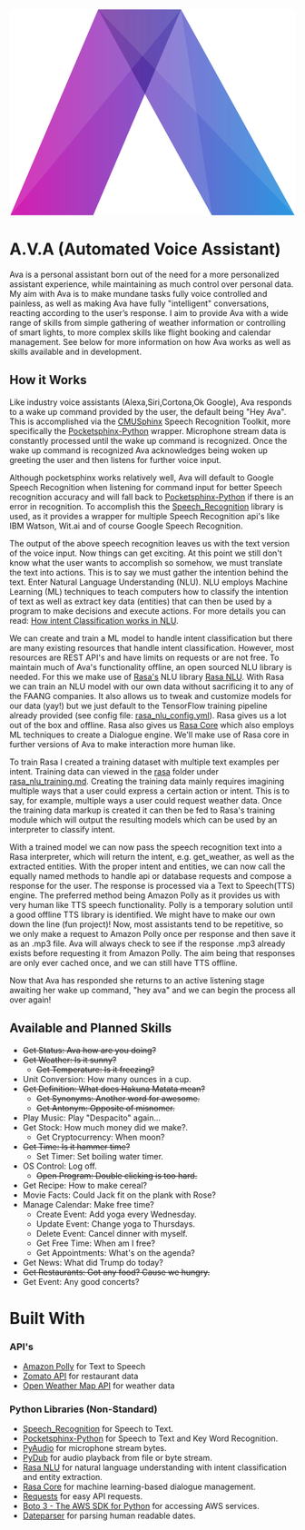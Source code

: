<p align="center">
  <img src="./media/ava.png">
</p>

# A.V.A (Automated Voice Assistant)

Ava is a personal assistant born out of the need for a more personalized assistant experience, while maintaining as much control over personal data. My aim with Ava is to make mundane tasks fully voice controlled and painless, as well as making Ava have fully "intelligent" conversations, reacting according to the user’s response. I aim to provide Ava with a wide range of skills from simple gathering of weather information or controlling of smart lights, to more complex skills like flight booking and calendar management. See below for more information on how Ava works as well as skills available and in development.

## How it Works

Like industry voice assistants (Alexa,Siri,Cortona,Ok Google), Ava responds to a wake up command provided by the user, the default being "Hey Ava". This is accomplished via the [CMUSphinx](https://cmusphinx.github.io/) Speech Recognition Toolkit, more specifically the [Pocketsphinx-Python](https://github.com/cmusphinx/pocketsphinx-python) wrapper. Microphone stream data is constantly processed until the wake up command is recognized. Once the wake up command is recognized Ava acknowledges being woken up greeting the user and then listens for further voice input.

Although pocketsphinx works relatively well, Ava will default to Google Speech Recognition when listening for command input for better Speech recognition accuracy and will fall back to [Pocketsphinx-Python](https://github.com/cmusphinx/pocketsphinx-python) if there is an error in recognition. To accomplish this the [Speech_Recognition](https://github.com/Uberi/speech_recognition) library is used, as it provides a wrapper for multiple Speech Recognition api's like IBM Watson, Wit.ai and of course Google Speech Recognition.

The output of the above speech recognition leaves us with the text version of the voice input. Now things can get exciting. At this point we still don't know what the user wants to accomplish so somehow, we must translate the text into actions. This is to say we must gather the intention behind the text. Enter Natural Language Understanding (NLU). NLU employs Machine Learning (ML) techniques to teach computers how to classify the intention of text as well as extract key data (entities) that can then be used by a program to make decisions and execute actions. For more details you can read: [How intent Classification works in NLU](https://mrbot.ai/blog/natural-language-processing/understanding-intent-classification/).

We can create and train a ML model to handle intent classification but there are many existing resources that handle intent classification. However, most resources are REST API's and have limits on requests or are not free. To maintain much of Ava's functionality offline, an open sourced NLU library is needed. For this we make use of [Rasa's](https://rasa.com/) NLU library [Rasa NLU](https://rasa.com/docs/nlu/). With Rasa we can train an NLU model with our own data without sacrificing it to any of the FAANG companies. It also allows us to tweak and customize models for our data (yay!) but we just default to the TensorFlow training pipeline already provided (see config file: [rasa_nlu_config.yml](https://github.com/jmcnab57/Ava/blob/master/rasa/rasa_nlu_config.yml)). Rasa gives us a lot out of the box and offline. Rasa also gives us [Rasa Core](https://rasa.com/docs/core/) which also employs ML techniques to create a Dialogue engine. We'll make use of Rasa core in further versions of Ava to make interaction more human like.

To train Rasa I created a training dataset with multiple text examples per intent. Training data can viewed in the [rasa](https://github.com/jmcnab57/Ava/tree/master/rasa) folder under [rasa_nlu_training.md](https://github.com/jmcnab57/Ava/blob/master/rasa/rasa_nlu_training.md). Creating the training data mainly requires imagining multiple ways that a user could express a certain action or intent. This is to say, for example, multiple ways a user could request weather data. Once the training data markup is created it can then be fed to Rasa's training module which will output the resulting models which can be used by an interpreter to classify intent.

With a trained model we can now pass the speech recognition text into a Rasa interpreter, which will return the intent, e.g. get_weather, as well as the extracted entities. With the proper intent and entities, we can now call the equally named methods to handle api or database requests and compose a response for the user. The response is processed via a Text to Speech(TTS) engine. The preferred method being Amazon Polly as it provides us with very human like TTS speech functionality. Polly is a temporary solution until a good offline TTS library is identified. We might have to make our own down the line (fun project)! Now, most assistants tend to be repetitive, so we only make a request to Amazon Polly once per response and then save it as an .mp3 file. Ava will always check to see if the response .mp3 already exists before requesting it from Amazon Polly. The aim being that responses are only ever cached once, and we can still have TTS offline.

Now that Ava has responded she returns to an active listening stage awaiting her wake up command, "hey ava" and we can begin the process all over again!

## Available and Planned Skills

- ~~Get Status: Ava how are you doing?~~
- ~~Get Weather: Is it sunny?~~
  - ~~Get Temperature: Is it freezing?~~
- Unit Conversion: How many ounces in a cup.
- ~~Get Definition: What does Hakuna Matata mean?~~
  - ~~Get Synonyms: Another word for awesome.~~
  - ~~Get Antonym: Opposite of misnomer.~~
- Play Music: Play "Despacito" again...
- Get Stock: How much money did we make?.
  - Get Cryptocurrency: When moon?
- ~~Get Time: Is it hammer time?~~
  - Set Timer: Set boiling water timer.
- OS Control: Log off.
  - ~~Open Program: Double clicking is too hard.~~
- Get Recipe: How to make cereal?
- Movie Facts: Could Jack fit on the plank with Rose?
- Manage Calendar: Make free time?
  - Create Event: Add yoga every Wednesday.
  - Update Event: Change yoga to Thursdays.
  - Delete Event: Cancel dinner with myself.
  - Get Free Time: When am I free?
  - Get Appointments: What's on the agenda?
- Get News: What did Trump do today?
- ~~Get Restaurants: Got any food? Cause we hungry.~~
- Get Event: Any good concerts?

# Built With

### API's

- [Amazon Polly](https://aws.amazon.com/polly/) for Text to Speech
- [Zomato API](https://developers.zomato.com/documentation#/) for restaurant data
- [Open Weather Map API](https://openweathermap.org/api) for weather data

### Python Libraries (Non-Standard)

- [Speech_Recognition](https://github.com/Uberi/speech_recognition) for Speech to Text.
- [Pocketsphinx-Python](https://github.com/cmusphinx/pocketsphinx-python) for Speech to Text and Key Word Recognition.
- [PyAudio](https://people.csail.mit.edu/hubert/pyaudio/) for microphone stream bytes.
- [PyDub](https://github.com/jiaaro/pydub) for audio playback from file or byte stream.
- [Rasa NLU](https://github.com/RasaHQ/rasa_nlu) for natural language understanding with intent classification and entity extraction.
- [Rasa Core](https://github.com/RasaHQ/rasa_core) for machine learning-based dialogue management.
- [Requests](http://docs.python-requests.org/en/master/) for easy API requests.
- [Boto 3 - The AWS SDK for Python](https://github.com/boto/boto3) for accessing AWS services.
- [Dateparser](https://github.com/scrapinghub/dateparser) for parsing human readable dates.
